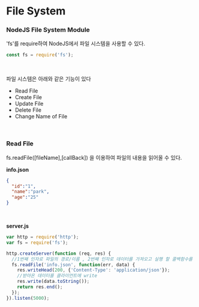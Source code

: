 # File System

### NodeJS File System Module
'fs'를 require하여 NodeJS에서 파일 시스템을 사용할 수 있다.

```javascript
const fs = require('fs');
```

<br>

파일 시스템은 아래와 같은 기능이 있다
* Read File
* Create File
* Update File
* Delete File
* Change Name of File

<br>

### Read File
fs.readFile([fileName],[callBack]) 을 이용하여 파일의 내용을 읽어올 수 있다.

__info.json__

```json
{
  "id":"1",
  "name":"park",
  "age":"25"
}
```

<br>

__server.js__

```javascript
var http = require('http');
var fs = require('fs');

http.createServer(function (req, res) {
  //1번째 인자로 파일의 경로/이름 , 2번째 인자로 데이터를 가져오고 실행 할 콜백함수를 실행
  fs.readFile('info.json', function(err, data) {
    res.writeHead(200, {'Content-Type': 'application/json'});
    //받아온 데이터를 클라이언트에 write
    res.write(data.toString());
    return res.end();
  });
}).listen(5000);
```
